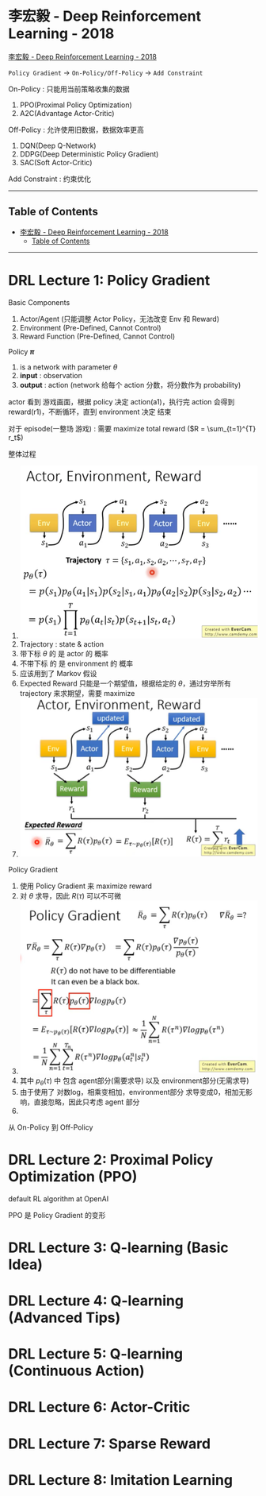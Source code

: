 # 李宏毅 - Deep Reinforcement Learning - 2018

[李宏毅 - Deep Reinforcement Learning - 2018](https://www.youtube.com/playlist?list=PLJV_el3uVTsODxQFgzMzPLa16h6B8kWM_)

`Policy Gradient` -> `On-Policy/Off-Policy` -> `Add Constraint`

On-Policy : 只能用当前策略收集的数据
1. PPO(Proximal Policy Optimization)
2. A2C(Advantage Actor-Critic)

Off-Policy : 允许使用旧数据，数据效率更高
1. DQN(Deep Q-Network)
2. DDPG(Deep Deterministic Policy Gradient)
3. SAC(Soft Actor-Critic)

Add Constraint : 约束优化




---

## Table of Contents

- [李宏毅 - Deep Reinforcement Learning - 2018](#李宏毅---deep-reinforcement-learning---2018)
  - [Table of Contents](#table-of-contents)

---





# DRL Lecture 1: Policy Gradient

Basic Components
1. Actor/Agent (只能调整 Actor Policy，无法改变 Env 和 Reward)
2. Environment (Pre-Defined, Cannot Control)
3. Reward Function (Pre-Defined, Cannot Control)


Policy **$\pi$**
1. is a network with parameter $\theta$
2. **input**  : observation
3. **output** : action (network 给每个 action 分数，将分数作为 probability)

actor 看到 游戏画面，根据 policy 决定 action(a1)，执行完 action 会得到 reward(r1)，不断循环，直到 environment 决定 结束

对于 episode(一整场 游戏) : 需要 maximize total reward ($R = \sum_{t=1}^{T} r_t$)


整体过程
1. <img src="Pics/lhy001.png" width=500>
2. Trajectory : state & action
3. 带下标 $\theta$ 的 是 actor 的 概率
4. 不带下标 的 是 environment 的 概率
5. 应该用到了 Markov 假设
6. Expected Reward 只能是一个期望值，根据给定的 $\theta$，通过穷举所有 trajectory 来求期望，需要 maximize
7. <img src="Pics/lhy002.png" width=500>

Policy Gradient
1. 使用 Policy Gradient 来 maximize reward
2. 对 $\theta$ 求导，因此 $R(\tau)$ 可以不可微
3. <img src="Pics/lhy003.png" width=500>
4. 其中 $p_{\theta}(\tau)$ 中 包含 agent部分(需要求导) 以及 environment部分(无需求导)
5. 由于使用了 对数log，相乘变相加，environment部分 求导变成0，相加无影响，直接忽略，因此只考虑 agent 部分
6.










从 On-Policy 到 Off-Policy












# DRL Lecture 2: Proximal Policy Optimization (PPO)

default RL algorithm at OpenAI

PPO 是 Policy Gradient 的变形






# DRL Lecture 3: Q-learning (Basic Idea)




# DRL Lecture 4: Q-learning (Advanced Tips)




# DRL Lecture 5: Q-learning (Continuous Action)




# DRL Lecture 6: Actor-Critic




# DRL Lecture 7: Sparse Reward




# DRL Lecture 8: Imitation Learning






















